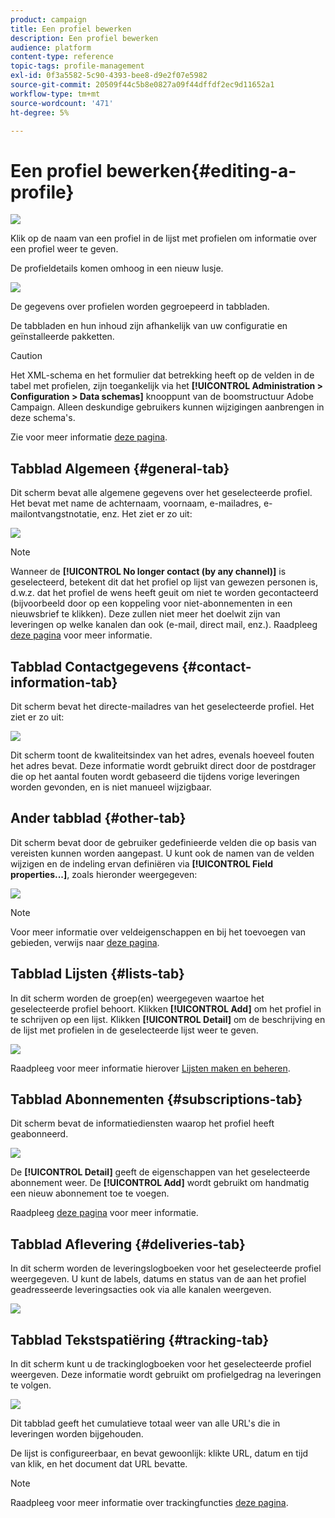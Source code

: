 ```yaml
---
product: campaign
title: Een profiel bewerken
description: Een profiel bewerken
audience: platform
content-type: reference
topic-tags: profile-management
exl-id: 0f3a5582-5c90-4393-bee8-d9e2f07e5982
source-git-commit: 20509f44c5b8e0827a09f44dffdf2ec9d11652a1
workflow-type: tm+mt
source-wordcount: '471'
ht-degree: 5%

---
```


# Een profiel bewerken{#editing-a-profile}

![](../../assets/common.svg)

Klik op de naam van een profiel in de lijst met profielen om informatie over een profiel weer te geven.

De profieldetails komen omhoog in een nieuw lusje.

![](assets/s_user_recipient_edit.png)

De gegevens over profielen worden gegroepeerd in tabbladen.

De tabbladen en hun inhoud zijn afhankelijk van uw configuratie en geïnstalleerde pakketten.

>[!CAUTION]
>
>Het XML-schema en het formulier dat betrekking heeft op de velden in de tabel met profielen, zijn toegankelijk via het **[!UICONTROL Administration > Configuration > Data schemas]** knooppunt van de boomstructuur Adobe Campaign. Alleen deskundige gebruikers kunnen wijzigingen aanbrengen in deze schema&#39;s.
>
>Zie voor meer informatie [deze pagina](../../configuration/using/about-schema-edition.md).

## Tabblad Algemeen {#general-tab}

Dit scherm bevat alle algemene gegevens over het geselecteerde profiel. Het bevat met name de achternaam, voornaam, e-mailadres, e-mailontvangstnotatie, enz. Het ziet er zo uit:

![](assets/s_ncs_user_profile_general_tab.png)

>[!NOTE]
>
>Wanneer de **[!UICONTROL No longer contact (by any channel)]** is geselecteerd, betekent dit dat het profiel op lijst van gewezen personen is, d.w.z. dat het profiel de wens heeft geuit om niet te worden gecontacteerd (bijvoorbeeld door op een koppeling voor niet-abonnementen in een nieuwsbrief te klikken). Deze zullen niet meer het doelwit zijn van leveringen op welke kanalen dan ook (e-mail, direct mail, enz.). Raadpleeg [deze pagina](../../delivery/using/understanding-quarantine-management.md) voor meer informatie.

## Tabblad Contactgegevens {#contact-information-tab}

Dit scherm bevat het directe-mailadres van het geselecteerde profiel. Het ziet er zo uit:

![](assets/s_ncs_user_profile_details_tab.png)

Dit scherm toont de kwaliteitsindex van het adres, evenals hoeveel fouten het adres bevat. Deze informatie wordt gebruikt direct door de postdrager die op het aantal fouten wordt gebaseerd die tijdens vorige leveringen worden gevonden, en is niet manueel wijzigbaar.

## Ander tabblad {#other-tab}

Dit scherm bevat door de gebruiker gedefinieerde velden die op basis van vereisten kunnen worden aangepast. U kunt ook de namen van de velden wijzigen en de indeling ervan definiëren via **[!UICONTROL Field properties...]**, zoals hieronder weergegeven:

![](assets/s_ncs_user_profile_others_tab.png)

>[!NOTE]
>
>Voor meer informatie over veldeigenschappen en bij het toevoegen van gebieden, verwijs naar [deze pagina](../../configuration/using/new-field-wizard.md).

## Tabblad Lijsten {#lists-tab}

In dit scherm worden de groep(en) weergegeven waartoe het geselecteerde profiel behoort. Klikken **[!UICONTROL Add]** om het profiel in te schrijven op een lijst. Klikken **[!UICONTROL Detail]** om de beschrijving en de lijst met profielen in de geselecteerde lijst weer te geven.

![](assets/s_ncs_user_profile_groups_tab_details.png)

Raadpleeg voor meer informatie hierover [Lijsten maken en beheren](../../platform/using/creating-and-managing-lists.md).

## Tabblad Abonnementen {#subscriptions-tab}

Dit scherm bevat de informatiediensten waarop het profiel heeft geabonneerd.

![](assets/s_ncs_user_profile_subscript_tab_details.png)

De **[!UICONTROL Detail]** geeft de eigenschappen van het geselecteerde abonnement weer. De **[!UICONTROL Add]** wordt gebruikt om handmatig een nieuw abonnement toe te voegen.

Raadpleeg [deze pagina](../../delivery/using/managing-subscriptions.md) voor meer informatie.

## Tabblad Aflevering {#deliveries-tab}

In dit scherm worden de leveringslogboeken voor het geselecteerde profiel weergegeven. U kunt de labels, datums en status van de aan het profiel geadresseerde leveringsacties ook via alle kanalen weergeven.

![](assets/s_ncs_user_profile_delivery_tab.png)

## Tabblad Tekstspatiëring {#tracking-tab}

In dit scherm kunt u de trackinglogboeken voor het geselecteerde profiel weergeven. Deze informatie wordt gebruikt om profielgedrag na leveringen te volgen.

![](assets/s_ncs_user_profile_tracking_tab.png)

Dit tabblad geeft het cumulatieve totaal weer van alle URL&#39;s die in leveringen worden bijgehouden.

De lijst is configureerbaar, en bevat gewoonlijk: klikte URL, datum en tijd van klik, en het document dat URL bevatte.

>[!NOTE]
>
>Raadpleeg voor meer informatie over trackingfuncties [deze pagina](../../delivery/using/delivery-dashboard.md).

